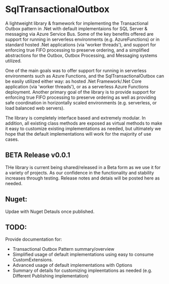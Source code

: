 # SqlTransactionalOutbox
A lightweight library & framework for implementing the Transactional Outbox pattern in .Net with default implementaions for SQL Server & messaging via Azure Service Bus. Some of the key benefits offered are support for running in serverless environments (e.g. AzureFunctions) or in standard hosted .Net applications (via 'worker threads'), and support for enforcing true FIFO processing to preserve ordering, and a simplified abstractions for the Outbox, Outbox Processing, and Messaging systems utilized.

One of the main goals was to offer support for running in serverless environments such as Azure Functions, and the SqlTransactionalOutbox can be easily utilized either way: as hosted .Net Framework/.Net Core application (via 'worker threads'), or as a serverless Azure Functions deployment. Another primary goal of the library is to provide support for enforcing true FIFO processing to preserve ordering as well as providing safe coordination in horizontally scaled environments (e.g. serverless, or load balanced web servers).

The library is completely interface based and extremely modular. In addition, all existing class methods are exposed as virtual methods to make it easy to customize existing implementations as needed, but ultimately we hope that the default implementations will work for the majority of use cases.

## BETA Release v0.0.1
THe library is current being shared/released in a Beta form as we use it for a variety of projects.  As our confidence in the functionality and stability increases through testing. Release notes and detais will be posted here as needed.

## Nuget:
Updae with Nuget Detauls once published.

## TODO:
Provide documentation for:
 - Transactional Outbox Pattern summary/overview
 - Simplified usage of default implementations using easy to consume CustomExtensions.
 - Advanced usage of default implementations with Options
 - Summary of details for customizing impleentations as needed (e.g. Different Publishing implementation)
